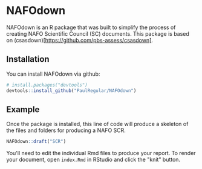 # NAFOdown

<!-- badges: start -->
<!-- badges: end -->

NAFOdown is an R package that was built to simplify the process of creating NAFO Scientific Council (SC) documents. This package is based on (csasdown)[https://github.com/pbs-assess/csasdown].

## Installation

You can install NAFOdown via github:

``` r
# install.packages("devtools")
devtools::install_github("PaulRegular/NAFOdown")
```

## Example

Once the package is installed, this line of code will produce a skeleton of the files and folders for producing a NAFO SCR.

``` r
NAFOdown::draft("SCR")
```

You'll need to edit the individual Rmd files to produce your report. To render your document, open `index.Rmd` in RStudio and click the "knit" button.



